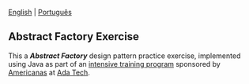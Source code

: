 [English](README.md) | [Português](README.pt-br.md)

## Abstract Factory Exercise

This a ***Abstract Factory*** design pattern practice exercise, implemented using Java as part of an
[intensive training program](https://polotech.americanas.io/) sponsored by
[Americanas](https://en.wikipedia.org/wiki/Lojas_Americanas) at [Ada Tech](https://ada.tech/sou-aluno).
